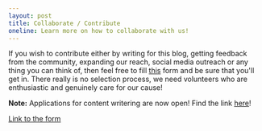 ```yaml
---
layout: post
title: Collaborate / Contribute
oneline: Learn more on how to collaborate with us!
---
```


If you wish to contribute either by writing for this blog, getting feedback from the community, expanding our reach, social media outreach or any thing you can think of, then feel free to fill [this][1] form and be sure that you'll get in. There really is no selection process, we need volunteers who are enthusiastic and genuinely care for our cause!

**Note:** Applications for content writering are now open! Find the link [here](https://docs.google.com/forms/d/e/1FAIpQLSdiMQEEu6uncz5sHylGKIbSzqK4i68cE6m3svfz_ZOSEyAlWA/viewform)!

[Link to the form][1]

[1]: https://forms.gle/WH3qZvpo6BmqiYD77
